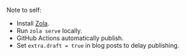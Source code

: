 Note to self:

- Install [Zola](https://www.getzola.org/).
- Run `zola serve` locally.
- GitHub Actions automatically publish.
- Set `extra.draft = true` in blog posts to delay publishing.
